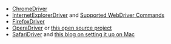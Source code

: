 - [ChromeDriver](https://sites.google.com/a/chromium.org/chromedriver/)
- [InternetExplorerDriver](https://msdn.microsoft.com/library/dn800898(v=vs.85).aspx) and [Supported WebDriver Commands](http://dev.modern.ie/platform/documentation/webdriver-commands/)
- [FirefoxDriver](https://code.google.com/p/selenium/wiki/FirefoxDriver)
- [OperaDriver](https://code.google.com/p/selenium/wiki/OperaDriver) or [this open source project](https://github.com/operasoftware/operachromiumdriver)
- [SafariDriver](https://github.com/SeleniumHQ/selenium/wiki/SafariDriver) and [this blog on setting it up on Mac](https://blog.codecentric.de/en/2015/02/selenium-webdriver-safari-8/)
